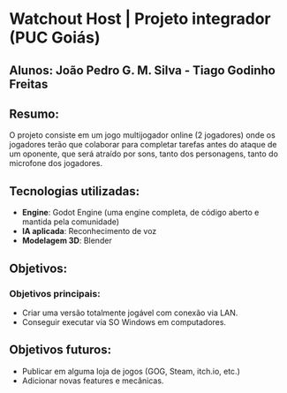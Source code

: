 # Watchout Host | Projeto integrador (PUC Goiás)
## Alunos: João Pedro G. M. Silva - Tiago Godinho Freitas

## Resumo:
O projeto consiste em um jogo multijogador online (2 jogadores) onde os jogadores terão que colaborar para completar tarefas antes do ataque de um oponente, que será atraído por sons, tanto dos personagens, tanto do microfone dos jogadores.

## Tecnologias utilizadas:
- **Engine**: Godot Engine (uma engine completa, de código aberto e mantida pela comunidade)
- **IA aplicada**: Reconhecimento de voz
- **Modelagem 3D**: Blender

## Objetivos:
### Objetivos principais:
- Criar uma versão totalmente jogável com conexão via LAN.
- Conseguir executar via SO Windows em computadores.

## Objetivos futuros:
- Publicar em alguma loja de jogos (GOG, Steam, itch.io, etc.)
- Adicionar novas features e mecânicas.
